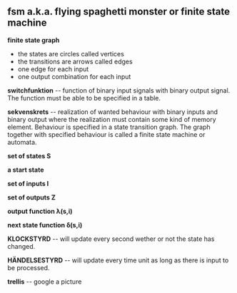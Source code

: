 ## fsm a.k.a. flying spaghetti monster or finite state machine

__finite state graph__
+ the states are circles called vertices
+ the transitions are arrows called edges
+ one edge for each input
+ one output combination for each input

__switchfunktion__ -- function of binary input signals with binary output signal. The function must be able to be specified in a table.

__sekvenskrets__ -- realization of wanted behaviour with binary inputs and binary output where the realization must contain some kind of memory element. Behaviour is specified in a state transition graph. The graph together with specified behaviour is called a finite state machine or automata.


__set of states S__

__a start state__

__set of inputs Ι__

__set of outputs Ζ__

__output function λ(s,i)__

__next state function δ(s,i)__


__KLOCKSTYRD__ -- will update every second wether or not the state has changed.

__HÄNDELSESTYRD__ -- will update every time unit as long as there is input to be processed.


__trellis__ -- google a picture
